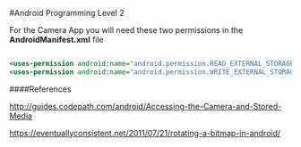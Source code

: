 #Android Programming Level 2


For the Camera App you will need these two permissions in the **AndroidManifest.xml** file

```xml

<uses-permission android:name="android.permission.READ_EXTERNAL_STORAGE" />
<uses-permission android:name="android.permission.WRITE_EXTERNAL_STORAGE" />

```




####References


http://guides.codepath.com/android/Accessing-the-Camera-and-Stored-Media

https://eventuallyconsistent.net/2011/07/21/rotating-a-bitmap-in-android/
